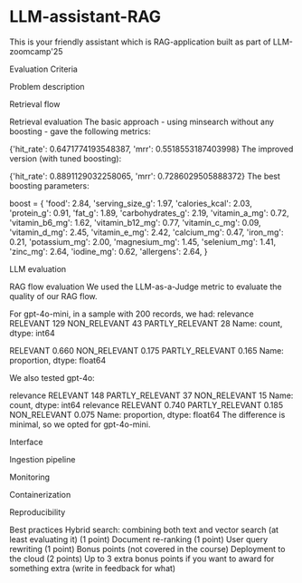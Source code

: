 # LLM-assistant-RAG
This is your friendly assistant which is RAG-application built as part of LLM-zoomcamp'25


   
Evaluation Criteria

Problem description

Retrieval flow


Retrieval evaluation
The basic approach - using minsearch without any boosting - gave the following metrics:

{'hit_rate': 0.6471774193548387, 'mrr': 0.5518553187403998}
The improved version (with tuned boosting):

{'hit_rate': 0.8891129032258065, 'mrr': 0.7286029505888372}
The best boosting parameters:

boost = {
    'food': 2.84,
     'serving_size_g': 1.97,
     'calories_kcal': 2.03,
     'protein_g': 0.91,
     'fat_g': 1.89,
     'carbohydrates_g': 2.19,
     'vitamin_a_mg': 0.72,
     'vitamin_b6_mg': 1.62,
     'vitamin_b12_mg': 0.77,
     'vitamin_c_mg': 0.09,
     'vitamin_d_mg': 2.45,
     'vitamin_e_mg': 2.42,
     'calcium_mg': 0.47,
     'iron_mg': 0.21,
     'potassium_mg': 2.00,
     'magnesium_mg': 1.45,
     'selenium_mg': 1.41,
     'zinc_mg': 2.64,
     'iodine_mg': 0.62,
     'allergens': 2.64,
}

LLM evaluation

RAG flow evaluation
We used the LLM-as-a-Judge metric to evaluate the quality of our RAG flow.

For gpt-4o-mini, in a sample with 200 records, we had:
relevance
RELEVANT           129
NON_RELEVANT        43
PARTLY_RELEVANT     28
Name: count, dtype: int64

RELEVANT           0.660
NON_RELEVANT       0.175
PARTLY_RELEVANT    0.165
Name: proportion, dtype: float64

We also tested gpt-4o:

relevance
RELEVANT           148
PARTLY_RELEVANT     37
NON_RELEVANT        15
Name: count, dtype: int64
relevance
RELEVANT           0.740
PARTLY_RELEVANT    0.185
NON_RELEVANT       0.075
Name: proportion, dtype: float64
The difference is minimal, so we opted for gpt-4o-mini.



Interface


Ingestion pipeline


Monitoring



Containerization


Reproducibility



Best practices
 Hybrid search: combining both text and vector search (at least evaluating it) (1 point)
 Document re-ranking (1 point)
 User query rewriting (1 point)
Bonus points (not covered in the course)
 Deployment to the cloud (2 points)
 Up to 3 extra bonus points if you want to award for something extra (write in feedback for what)